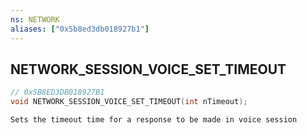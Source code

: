 ```yaml
---
ns: NETWORK
aliases: ["0x5b8ed3db018927b1"]
---
```

## NETWORK_SESSION_VOICE_SET_TIMEOUT

```c
// 0x5B8ED3DB018927B1
void NETWORK_SESSION_VOICE_SET_TIMEOUT(int nTimeout);
```

```
Sets the timeout time for a response to be made in voice session
```
